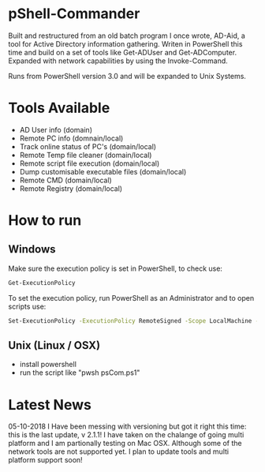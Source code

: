  # pShell-Commander                

Built and restructured from an old batch program I once wrote, AD-Aid, a tool for Active Directory information gathering. Writen in PowerShell this time and build on a set of tools like Get-ADUser and Get-ADComputer.
Expanded with network capabilities by using the Invoke-Command.

Runs from PowerShell version 3.0  and will be expanded to Unix Systems.

# Tools Available

- AD User info (domain)
- Remote PC info (domnain/local)
- Track online status of PC's (domain/local)
- Remote Temp file cleaner (domain/local)
- Remote script file execution (domain/local)
- Dump customisable executable files (domain/local)
- Remote CMD (domain/local)
- Remote Registry (domain/local)

# How to run

## Windows

Make sure the execution policy is set in PowerShell, to check use:

```bash
Get-ExecutionPolicy
```

To set the execution policy, run PowerShell as an Administrator and  to open scripts use:

```bash
Set-ExecutionPolicy -ExecutionPolicy RemoteSigned -Scope LocalMachine -Force
```

## Unix (Linux / OSX)

- install powershell
- run the script like "pwsh psCom.ps1"


# Latest News

05-10-2018
I Have been messing with versioning but got it right this time: this is the last update, v 2.1.1!
I have taken on the chalange of going multi platform and I am partionally testing on Mac OSX. Although some of the network tools are not supported yet. 
I plan to update tools and multi platform support soon!
